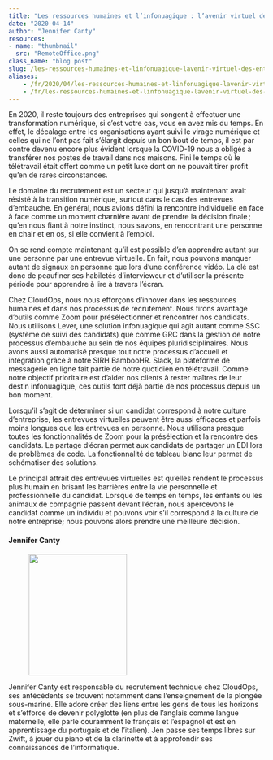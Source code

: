 ```yaml
---
title: "Les ressources humaines et l’infonuagique : l’avenir virtuel des entrevues"
date: "2020-04-14"
author: "Jennifer Canty"
resources:
- name: "thumbnail"
  src: "RemoteOffice.png"
class_name: "blog post"
slug: /les-ressources-humaines-et-linfonuagique-lavenir-virtuel-des-entrevues
aliases:
    - /fr/2020/04/les-ressources-humaines-et-linfonuagique-lavenir-virtuel-des-entrevues/
    - /fr/les-ressources-humaines-et-linfonuagique-lavenir-virtuel-des-entrevues
---
```


<p>En 2020, il reste toujours des entreprises qui songent à effectuer une transformation numérique, si c’est votre cas, vous en avez mis du temps. En effet, le décalage entre les organisations ayant suivi le virage numérique et celles qui ne l’ont pas fait s’élargit depuis un bon bout de temps, il est par contre devenu encore plus évident lorsque la COVID-19 nous a obligés à transférer nos postes de travail dans nos maisons. Fini le temps où le télétravail était offert comme un petit luxe dont on ne pouvait tirer profit qu’en de rares circonstances.</p><p>Le domaine du recrutement est un secteur qui jusqu’à maintenant avait résisté à la transition numérique, surtout dans le cas des entrevues d’embauche. En général, nous avions défini la rencontre individuelle en face à face comme un moment charnière avant de prendre la décision finale ; qu’en nous fiant à notre instinct, nous savons, en rencontrant une personne en chair et en os, si elle convient à l’emploi.&nbsp;</p><p>On se rend compte maintenant qu’il est possible d’en apprendre autant sur une personne par une entrevue virtuelle. En fait, nous pouvons manquer autant de signaux en personne que lors d’une conférence vidéo. La clé est donc de peaufiner ses habiletés d’intervieweur et d’utiliser la présente période pour apprendre à lire à travers l’écran.&nbsp;</p><p>Chez CloudOps, nous nous efforçons d’innover dans les ressources humaines et dans nos processus de recrutement. Nous tirons avantage d’outils comme Zoom pour présélectionner et rencontrer nos candidats. Nous utilisons Lever, une solution infonuagique qui agit autant comme SSC (système de suivi des candidats) que comme GRC dans la gestion de notre processus d’embauche au sein de nos équipes pluridisciplinaires. Nous avons aussi automatisé presque tout notre processus d’accueil et intégration grâce à notre SIRH BambooHR. Slack, la plateforme de messagerie en ligne fait partie de notre quotidien en télétravail. Comme notre objectif prioritaire est d’aider nos clients à rester maîtres de leur destin infonuagique, ces outils font déjà partie de nos processus depuis un bon moment.</p><p>Lorsqu’il s’agit de déterminer si un candidat correspond à notre culture d’entreprise, les entrevues virtuelles peuvent être aussi efficaces et parfois moins longues que les entrevues en personne. Nous utilisons presque toutes les fonctionnalités de Zoom pour la présélection et la rencontre des candidats. Le partage d’écran permet aux candidats de partager un EDI lors de problèmes de code. La fonctionnalité de tableau blanc leur permet de schématiser des solutions.&nbsp;</p><p>Le principal attrait des entrevues virtuelles est qu’elles rendent le processus plus humain en brisant les barrières entre la vie personnelle et professionnelle du candidat. Lorsque de temps en temps, les enfants ou les animaux de compagnie passent devant l’écran, nous apercevons le candidat comme un individu et pouvons voir s’il correspond à la culture de notre entreprise; nous pouvons alors prendre une meilleure décision.</p><h4>Jennifer Canty</h4><div class="wp-block-image"> <figure class="alignleft size-large is-resized"><img src="/images/blog/post/IMG_2334.jpg" alt="" class="wp-image-10332" width="193" height="239"></figure></div><p>Jennifer Canty est responsable du recrutement technique chez CloudOps, ses antécédents se trouvent notamment dans l’enseignement de la plongée sous-marine. Elle adore créer des liens entre les gens de tous les horizons et s’efforce de devenir polyglotte (en plus de l’anglais comme langue maternelle, elle parle couramment le français et l’espagnol et est en apprentissage du portugais et de l’italien). Jen passe ses temps libres sur Zwift, à jouer du piano et de la clarinette et à approfondir ses connaissances de l’informatique.</p>

